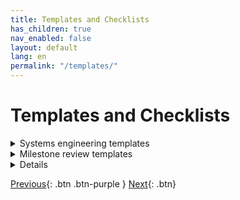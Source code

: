 ```yaml
---
title: Templates and Checklists 
has_children: true
nav_enabled: false
layout: default
lang: en
permalink: "/templates/"
---
```


# Templates and Checklists 

<details markdown="block">
<summary>Systems engineering templates</summary>

- Table of Contents
{:toc}

</details>


<details markdown="block">
<summary>Milestone review templates</summary>

- Table of Contents
{:toc}

</details>


<details markdown="block">


- Table of Contents
{:toc}

</details>

[Previous]({{site.url}}/get-started){: .btn .btn-purple }
[Next]({{site.url}}/get-started/reference.html){: .btn}